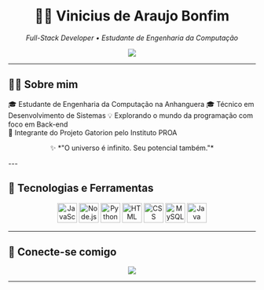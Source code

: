 <h1 align="center">👨‍💻 Vinicius de Araujo Bonfim</h1>
<p align="center">
  <i>Full-Stack Developer • Estudante de Engenharia da Computação</i>
</p>
<div align="center">
  <img src="https://skillicons.dev/icons?i=html,css,js,java,nodejs,python,mysql" />
</div>

---

## 👨‍💻 Sobre mim

🎓 Estudante de Engenharia da Computação na Anhanguera 
🎓 Técnico em Desenvolvimento de Sistemas
💡 Explorando o mundo da programação com foco em Back-end  
🚀 Integrante do Projeto Gatorion pelo Instituto PROA   
<p align="center">
  ✨ *"O universo é infinito. Seu potencial também."*
</p>
---

## 💼 Tecnologias e Ferramentas

<div align="center">
  <img src="https://cdn.jsdelivr.net/gh/devicons/devicon/icons/javascript/javascript-original.svg" width="40" alt="JavaScript" />
  <img src="https://cdn.jsdelivr.net/gh/devicons/devicon/icons/nodejs/nodejs-original.svg" width="40" alt="Node.js" />
  <img src="https://cdn.jsdelivr.net/gh/devicons/devicon/icons/python/python-original.svg" width="40" alt="Python" />
  <img src="https://cdn.jsdelivr.net/gh/devicons/devicon/icons/html5/html5-original.svg" width="40" alt="HTML" />
  <img src="https://cdn.jsdelivr.net/gh/devicons/devicon/icons/css3/css3-original.svg" width="40" alt="CSS" />
  <img src="https://cdn.jsdelivr.net/gh/devicons/devicon/icons/mysql/mysql-original.svg" width="40" alt="MySQL" />
  <img src="https://cdn.jsdelivr.net/gh/devicons/devicon/icons/java/java-original.svg" width="40" alt="Java" />

</div>

---

## 🤝 Conecte-se comigo

<div align="center">
  <a href="www.linkedin.com/in/vinicius-bonfim-b89641205" target="_blank">
    <img src="https://img.shields.io/badge/LinkedIn-blue?logo=linkedin&style=for-the-badge" />
  </a>
</div>

---


